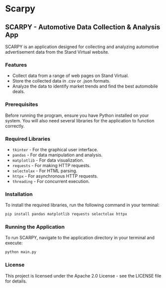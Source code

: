 # Scarpy

## SCARPY - Automotive Data Collection & Analysis App

SCARPY is an application designed for collecting and analyzing automotive advertisement data from the Stand Virtual website.

### Features

- Collect data from a range of web pages on Stand Virtual.
- Store the collected data in .csv or .json formats.
- Analyze the data to identify market trends and find the best automobile deals.

### Prerequisites

Before running the program, ensure you have Python installed on your system. You will also need several libraries for the application to function correctly.

### Required Libraries

- `tkinter` - For the graphical user interface.
- `pandas` - For data manipulation and analysis.
- `matplotlib` - For data visualization.
- `requests` - For making HTTP requests.
- `selectolax` - For HTML parsing.
- `httpx` - For asynchronous HTTP requests.
- `threading` - For concurrent execution.

### Installation

To install the required libraries, run the following command in your terminal:

```bash
pip install pandas matplotlib requests selectolax httpx
```

### Running the Application

To run SCARPY, navigate to the application directory in your terminal and execute:

```bash
python main.py
```

### License

This project is licensed under the Apache 2.0 License - see the LICENSE file for details.

